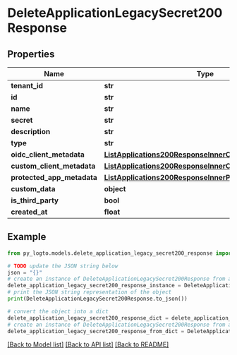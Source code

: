 # DeleteApplicationLegacySecret200Response


## Properties

Name | Type | Description | Notes
------------ | ------------- | ------------- | -------------
**tenant_id** | **str** |  | 
**id** | **str** |  | 
**name** | **str** |  | 
**secret** | **str** |  | 
**description** | **str** |  | 
**type** | **str** |  | 
**oidc_client_metadata** | [**ListApplications200ResponseInnerOidcClientMetadata**](ListApplications200ResponseInnerOidcClientMetadata.md) |  | 
**custom_client_metadata** | [**ListApplications200ResponseInnerCustomClientMetadata**](ListApplications200ResponseInnerCustomClientMetadata.md) |  | 
**protected_app_metadata** | [**ListApplications200ResponseInnerProtectedAppMetadata**](ListApplications200ResponseInnerProtectedAppMetadata.md) |  | 
**custom_data** | **object** | arbitrary | 
**is_third_party** | **bool** |  | 
**created_at** | **float** |  | 

## Example

```python
from py_logto.models.delete_application_legacy_secret200_response import DeleteApplicationLegacySecret200Response

# TODO update the JSON string below
json = "{}"
# create an instance of DeleteApplicationLegacySecret200Response from a JSON string
delete_application_legacy_secret200_response_instance = DeleteApplicationLegacySecret200Response.from_json(json)
# print the JSON string representation of the object
print(DeleteApplicationLegacySecret200Response.to_json())

# convert the object into a dict
delete_application_legacy_secret200_response_dict = delete_application_legacy_secret200_response_instance.to_dict()
# create an instance of DeleteApplicationLegacySecret200Response from a dict
delete_application_legacy_secret200_response_from_dict = DeleteApplicationLegacySecret200Response.from_dict(delete_application_legacy_secret200_response_dict)
```
[[Back to Model list]](../README.md#documentation-for-models) [[Back to API list]](../README.md#documentation-for-api-endpoints) [[Back to README]](../README.md)


